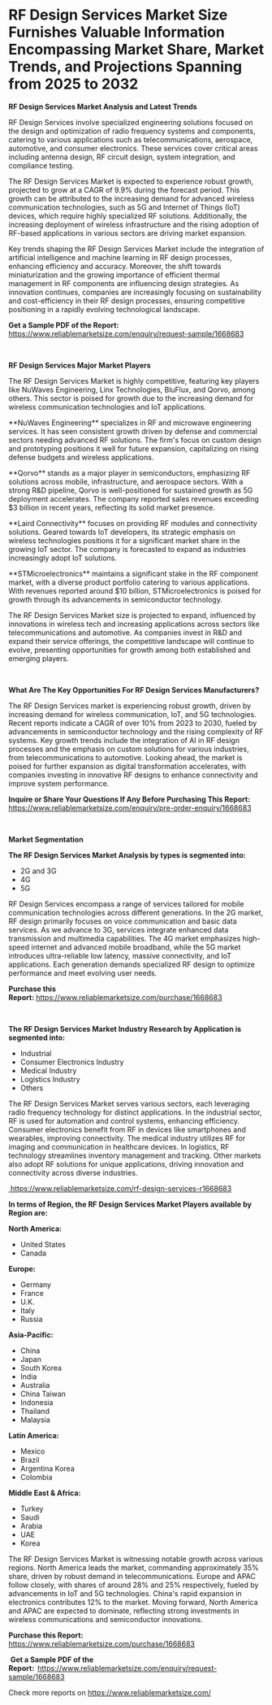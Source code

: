 <p><h1>RF Design Services Market Size Furnishes Valuable Information Encompassing Market Share, Market Trends, and Projections Spanning from 2025 to 2032</h1></p><p><strong>RF Design Services Market Analysis and Latest Trends</strong></p>
<p><p>RF Design Services involve specialized engineering solutions focused on the design and optimization of radio frequency systems and components, catering to various applications such as telecommunications, aerospace, automotive, and consumer electronics. These services cover critical areas including antenna design, RF circuit design, system integration, and compliance testing.</p><p>The RF Design Services Market is expected to experience robust growth, projected to grow at a CAGR of 9.9% during the forecast period. This growth can be attributed to the increasing demand for advanced wireless communication technologies, such as 5G and Internet of Things (IoT) devices, which require highly specialized RF solutions. Additionally, the increasing deployment of wireless infrastructure and the rising adoption of RF-based applications in various sectors are driving market expansion.</p><p>Key trends shaping the RF Design Services Market include the integration of artificial intelligence and machine learning in RF design processes, enhancing efficiency and accuracy. Moreover, the shift towards miniaturization and the growing importance of efficient thermal management in RF components are influencing design strategies. As innovation continues, companies are increasingly focusing on sustainability and cost-efficiency in their RF design processes, ensuring competitive positioning in a rapidly evolving technological landscape.</p></p>
<p><strong>Get a Sample PDF of the Report:&nbsp;</strong> <a href="https://www.reliablemarketsize.com/enquiry/request-sample/1668683?utm_campaign=1901&utm_medium=2&utm_source=Github&utm_content=ia&utm_term=11022025&utm_id=rf-design-services">https://www.reliablemarketsize.com/enquiry/request-sample/1668683</a></p>
<p>&nbsp;</p>
<p><strong>RF Design Services Major Market Players</strong></p>
<p><p>The RF Design Services Market is highly competitive, featuring key players like NuWaves Engineering, Linx Technologies, BluFlux, and Qorvo, among others. This sector is poised for growth due to the increasing demand for wireless communication technologies and IoT applications.</p><p>**NuWaves Engineering** specializes in RF and microwave engineering services. It has seen consistent growth driven by defense and commercial sectors needing advanced RF solutions. The firm's focus on custom design and prototyping positions it well for future expansion, capitalizing on rising defense budgets and wireless applications.</p><p>**Qorvo** stands as a major player in semiconductors, emphasizing RF solutions across mobile, infrastructure, and aerospace sectors. With a strong R&D pipeline, Qorvo is well-positioned for sustained growth as 5G deployment accelerates. The company reported sales revenues exceeding $3 billion in recent years, reflecting its solid market presence.</p><p>**Laird Connectivity** focuses on providing RF modules and connectivity solutions. Geared towards IoT developers, its strategic emphasis on wireless technologies positions it for a significant market share in the growing IoT sector. The company is forecasted to expand as industries increasingly adopt IoT solutions.</p><p>**STMicroelectronics** maintains a significant stake in the RF component market, with a diverse product portfolio catering to various applications. With revenues reported around $10 billion, STMicroelectronics is poised for growth through its advancements in semiconductor technology.</p><p>The RF Design Services Market size is projected to expand, influenced by innovations in wireless tech and increasing applications across sectors like telecommunications and automotive. As companies invest in R&D and expand their service offerings, the competitive landscape will continue to evolve, presenting opportunities for growth among both established and emerging players.</p></p>
<p>&nbsp;</p>
<p><strong>What Are The Key Opportunities For RF Design Services Manufacturers?</strong></p>
<p><p>The RF Design Services market is experiencing robust growth, driven by increasing demand for wireless communication, IoT, and 5G technologies. Recent reports indicate a CAGR of over 10% from 2023 to 2030, fueled by advancements in semiconductor technology and the rising complexity of RF systems. Key growth trends include the integration of AI in RF design processes and the emphasis on custom solutions for various industries, from telecommunications to automotive. Looking ahead, the market is poised for further expansion as digital transformation accelerates, with companies investing in innovative RF designs to enhance connectivity and improve system performance.</p></p>
<p><strong>Inquire or Share Your Questions If Any Before Purchasing This Report:</strong> <a href="https://www.reliablemarketsize.com/enquiry/pre-order-enquiry/1668683?utm_campaign=1901&utm_medium=2&utm_source=Github&utm_content=ia&utm_term=11022025&utm_id=rf-design-services">https://www.reliablemarketsize.com/enquiry/pre-order-enquiry/1668683</a></p>
<p>&nbsp;</p>
<p><strong>Market Segmentation</strong></p>
<p><strong>The RF Design Services Market Analysis by types is segmented into:</strong></p>
<p><ul><li>2G and 3G</li><li>4G</li><li>5G</li></ul></p>
<p><p>RF Design Services encompass a range of services tailored for mobile communication technologies across different generations. In the 2G market, RF design primarily focuses on voice communication and basic data services. As we advance to 3G, services integrate enhanced data transmission and multimedia capabilities. The 4G market emphasizes high-speed internet and advanced mobile broadband, while the 5G market introduces ultra-reliable low latency, massive connectivity, and IoT applications. Each generation demands specialized RF design to optimize performance and meet evolving user needs.</p></p>
<p><strong>Purchase this Report:&nbsp;</strong><a href="https://www.reliablemarketsize.com/purchase/1668683?utm_campaign=1901&utm_medium=2&utm_source=Github&utm_content=ia&utm_term=11022025&utm_id=rf-design-services">https://www.reliablemarketsize.com/purchase/1668683</a></p>
<p>&nbsp;</p>
<p><strong>The RF Design Services Market Industry Research by Application is segmented into:</strong></p>
<p><ul><li>Industrial</li><li>Consumer Electronics Industry</li><li>Medical Industry</li><li>Logistics Industry</li><li>Others</li></ul></p>
<p><p>The RF Design Services Market serves various sectors, each leveraging radio frequency technology for distinct applications. In the industrial sector, RF is used for automation and control systems, enhancing efficiency. Consumer electronics benefit from RF in devices like smartphones and wearables, improving connectivity. The medical industry utilizes RF for imaging and communication in healthcare devices. In logistics, RF technology streamlines inventory management and tracking. Other markets also adopt RF solutions for unique applications, driving innovation and connectivity across diverse industries.</p></p>
<p><a href="https://www.reliablemarketsize.com/rf-design-services-r1668683?utm_campaign=1901&utm_medium=2&utm_source=Github&utm_content=ia&utm_term=11022025&utm_id=rf-design-services">&nbsp;https://www.reliablemarketsize.com/rf-design-services-r1668683</a></p>
<p><strong>In terms of Region, the RF Design Services Market Players available by Region are:</strong></p>
<p>
    <p> <strong> North America: </strong>
        <ul>
            <li>United States</li>
            <li>Canada</li>
        </ul>
        </p> 
    <p> <strong> Europe: </strong>
        <ul>
            <li>Germany</li>
            <li>France</li>
            <li>U.K.</li>
            <li>Italy</li>
            <li>Russia</li>
        </ul>
        </p> 
    <p> <strong> Asia-Pacific: </strong>
        <ul>
            <li>China</li>
            <li>Japan</li>
            <li>South Korea</li>
            <li>India</li>
            <li>Australia</li>
            <li>China Taiwan</li>
            <li>Indonesia</li>
            <li>Thailand</li>
            <li>Malaysia</li>
        </ul>
        </p> 
    <p> <strong> Latin America: </strong>
        <ul>
            <li>Mexico</li>
            <li>Brazil</li>
            <li>Argentina Korea</li>
            <li>Colombia</li>
        </ul>
        </p> 
    <p> <strong> Middle East & Africa: </strong>
        <ul>
            <li>Turkey</li>
            <li>Saudi</li>
            <li>Arabia</li>
            <li>UAE</li>
            <li>Korea</li>
        </ul>
    </p>
    </p>
<p><p>The RF Design Services Market is witnessing notable growth across various regions. North America leads the market, commanding approximately 35% share, driven by robust demand in telecommunications. Europe and APAC follow closely, with shares of around 28% and 25% respectively, fueled by advancements in IoT and 5G technologies. China's rapid expansion in electronics contributes 12% to the market. Moving forward, North America and APAC are expected to dominate, reflecting strong investments in wireless communications and semiconductor innovations.</p></p>
<p><strong>Purchase this Report: </strong><a href="https://www.reliablemarketsize.com/purchase/1668683?utm_campaign=1901&utm_medium=2&utm_source=Github&utm_content=ia&utm_term=11022025&utm_id=rf-design-services">https://www.reliablemarketsize.com/purchase/1668683</a></p>
<p>&nbsp;<strong>Get a Sample PDF of the Report:&nbsp;&nbsp;</strong><a href="https://www.reliablemarketsize.com/enquiry/request-sample/1668683?utm_campaign=1901&utm_medium=2&utm_source=Github&utm_content=ia&utm_term=11022025&utm_id=rf-design-services">https://www.reliablemarketsize.com/enquiry/request-sample/1668683</a></p>
<p><strong></strong></p>
<p>Check more reports on <a href="https://www.reliablemarketsize.com/?utm_campaign=1901&utm_medium=2&utm_source=Github&utm_content=ia&utm_term=11022025&utm_id=rf-design-services">https://www.reliablemarketsize.com/</a></p>